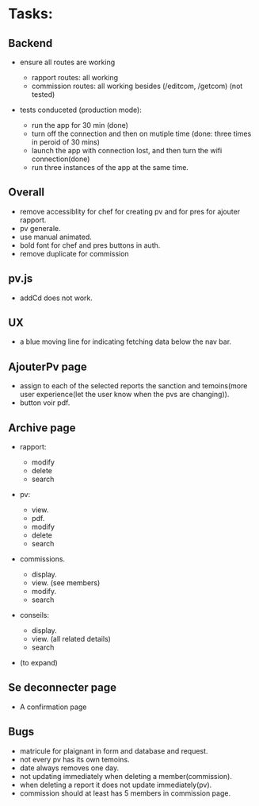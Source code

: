 # Tasks:

## Backend

- ensure all routes are working

  - rapport routes: all working
  - commission routes: all working besides (/editcom, /getcom) (not tested)

- tests conduceted (production mode):
  - run the app for 30 min (done)
  - turn off the connection and then on mutiple time (done: three times in peroid of 30 mins)
  - launch the app with connection lost, and then turn the wifi connection(done)
  - run three instances of the app at the same time.

## Overall

- remove accessiblity for chef for creating pv and for pres for ajouter rapport.
- pv generale.
- use manual animated.
- bold font for chef and pres buttons in auth.
- remove duplicate for commission

## pv.js

- addCd does not work.

## UX

- a blue moving line for indicating fetching data below the nav bar.

## AjouterPv page

- assign to each of the selected reports the sanction and temoins(more user experience(let the user know when the pvs are changing)).
- button voir pdf.

## Archive page

- rapport:

  - modify
  - delete
  - search

- pv:

  - view.
  - pdf.
  - modify
  - delete
  - search

- commissions.

  - display.
  - view. (see members)
  - modify.
  - search

- conseils:

  - display.
  - view. (all related details)
  - search

- (to expand)

## Se deconnecter page

- A confirmation page

## Bugs

- matricule for plaignant in form and database and request.
- not every pv has its own temoins.
- date always removes one day.
- not updating immediately when deleting a member(commission).
- when deleting a report it does not update immediately(pv).
- commission should at least has 5 members in commission page.
